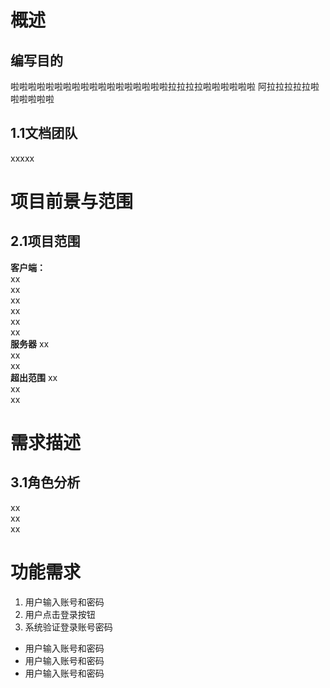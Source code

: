 # 概述
## 编写目的
啦啦啦啦啦啦啦啦啦啦啦啦啦啦啦啦啦啦拉拉拉拉啦啦啦啦啦啦
阿拉拉拉拉拉啦啦啦啦啦啦
## 1.1文档团队
xxxxx
# 项目前景与范围
## 2.1项目范围
**客户端：**  
xx  
xx  
xx  
xx  
xx  
xx  
**服务器**
xx  
xx  
xx  
**超出范围**
xx  
xx  
xx  
# 需求描述
## 3.1角色分析
xx  
xx  
xx  
# 功能需求
1. 用户输入账号和密码
2. 用户点击登录按钮
3. 系统验证登录账号密码

- 用户输入账号和密码
- 用户输入账号和密码
- 用户输入账号和密码
